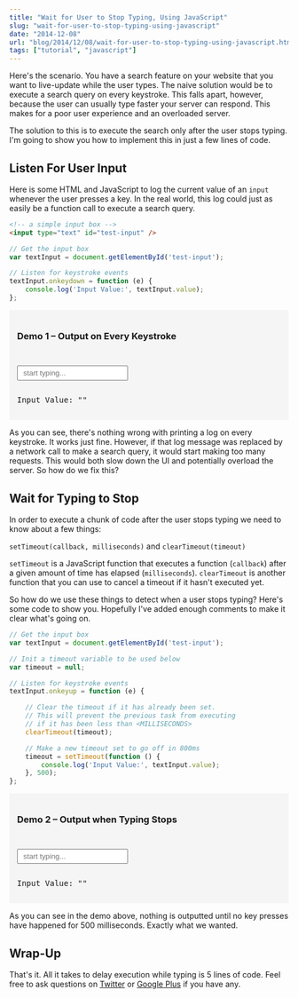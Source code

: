 ```yaml
---
title: "Wait for User to Stop Typing, Using JavaScript"
slug: "wait-for-user-to-stop-typing-using-javascript"
date: "2014-12-08"
url: "blog/2014/12/08/wait-for-user-to-stop-typing-using-javascript.html"
tags: ["tutorial", "javascript"]
---
```


Here's the scenario. You have a search feature on your website that you want to live-update while
the user types. The naive solution would be to execute a search query on every keystroke. This
falls apart, however, because the user can usually type faster your server can respond. This makes
for a poor user experience and an overloaded server.

The solution to this is to execute the search only after the user stops typing. I'm going to show
you how to implement this in just a few lines of code.


Listen For User Input
---------------------

Here is some HTML and JavaScript to log the current value of an `input` whenever the user presses
a key. In the real world, this log could just as easily be a function call to execute a search
query.

```html
<!-- a simple input box -->
<input type="text" id="test-input" />
```

```javascript
// Get the input box
var textInput = document.getElementById('test-input');

// Listen for keystroke events
textInput.onkeydown = function (e) {
    console.log('Input Value:', textInput.value);
};
```

<div class="text-center" style="background: #f5f5f5;padding:1em;">
    <h3>Demo 1 – Output on Every Keystroke</h3>
    <input type="text"
        id="test-input"
        style="padding: 0.3em 0.7em; margin: 2em 0 1em 0;"
        placeholder="start typing..." />
    <pre>Input Value: "<span id="test-output"></span>"</pre>
</div>

<script>
(function () {
    var textInput = document.getElementById('test-input');
    var el = document.getElementById('test-output');
    textInput.onkeyup = function (e) {
        el.innerHTML = textInput.value;
    };
})();
</script>

As you can see, there's nothing wrong with printing a log on every keystroke. It works just fine.
However, if that log message was replaced by a network call to make a search query, it would start
making too many requests. This would both slow down the UI and potentially overload the server.
So how do we fix this?


Wait for Typing to Stop
-----------------------

In order to execute a chunk of code after the user stops typing we need to know about a few things:

`setTimeout(callback, milliseconds)` and `clearTimeout(timeout)`

`setTimeout` is a JavaScript function that executes a function (`callback`) after a given amount
of time has elapsed (`milliseconds`). `clearTimeout` is another function that you can
use to cancel a timeout if it hasn't executed yet.

So how do we use these things to detect when a user stops typing? Here's some code to show you.
Hopefully I've added enough comments to make it clear what's going on.

```javascript
// Get the input box
var textInput = document.getElementById('test-input');

// Init a timeout variable to be used below
var timeout = null;

// Listen for keystroke events
textInput.onkeyup = function (e) {

    // Clear the timeout if it has already been set.
    // This will prevent the previous task from executing
    // if it has been less than <MILLISECONDS>
    clearTimeout(timeout);

    // Make a new timeout set to go off in 800ms
    timeout = setTimeout(function () {
        console.log('Input Value:', textInput.value);
    }, 500);
};
```

<div class="text-center" style="background: #f5f5f5;padding:1em;">
    <h3>Demo 2 – Output when Typing Stops</h3>
    <input type="text"
        id="test-input-2"
        style="padding: 0.3em 0.7em; margin: 2em 0 1em 0;"
        placeholder="start typing..." />
    <pre>Input Value: "<span id="test-output-2"></span>"</pre>
</div>

<script>
(function () {
    var textInput = document.getElementById('test-input-2');
    var el = document.getElementById('test-output-2');
    var timeout = null;

    textInput.onkeyup = function (e) {
        clearTimeout(timeout);
        timeout = setTimeout(function () { el.innerHTML = textInput.value; }, 500);
    };
})();
</script>

As you can see in the demo above, nothing is outputted until no key presses have happened for 500
milliseconds. Exactly what we wanted.


Wrap-Up
-------

That's it. All it takes to delay execution while typing is 5 lines of code. Feel free to ask
questions on [Twitter](https://twitter.com/gregoryschier) or
[Google Plus](https://plus.google.com/102509209246537377732) if you have any.
